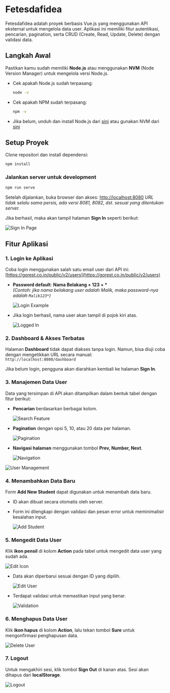 # Fetesdafidea

Fetesdafidea adalah proyek berbasis Vue.js yang menggunakan API eksternal untuk mengelola data user. Aplikasi ini memiliki fitur autentikasi, pencarian, pagination, serta CRUD (Create, Read, Update, Delete) dengan validasi data.

## Langkah Awal
Pastikan kamu sudah memiliki **Node.js** atau menggunakan **NVM** (Node Version Manager) untuk mengelola versi Node.js.

- Cek apakah Node.js sudah terpasang:
  ```sh
  node -v
  ```
- Cek apakah NPM sudah terpasang:
  ```sh
  npm -v
  ```
- Jika belum, unduh dan install Node.js dari [sini](https://nodejs.org/) atau gunakan NVM dari [sini](https://github.com/nvm-sh/nvm)

## Setup Proyek
Clone repositori dan install dependensi:
```sh
npm install
```

### Jalankan server untuk development
```sh
npm run serve
```
Setelah dijalankan, buka browser dan akses: [http://localhost:8080](http://localhost:8080)
_URL tidak selalu sama persis, ada versi 8081, 8082, dst. sesuai yang ditentukan server._

Jika berhasil, maka akan tampil halaman **Sign In** seperti berikut:

![Sign In Page](https://drive.google.com/uc?export=view&id=1ZxWXmJNlk6gEof6WUQP9NrovmySzNk5V)

## Fitur Aplikasi

### 1. Login ke Aplikasi
Coba login menggunakan salah satu email user dari API ini:
[https://gorest.co.in/public/v2/users](https://gorest.co.in/public/v2/users)

- **Password default**: **Nama Belakang + 123 + \***  
  *(Contoh: jika nama belakang user adalah Malik, maka password-nya adalah `Malik123*`)*
  
  ![Login Example](https://drive.google.com/uc?export=view&id=1bCGAjpkMV6-W_g7RfaNkYEYp0EtZPqHo)
- Jika login berhasil, nama user akan tampil di pojok kiri atas.
  
  ![Logged In](https://drive.google.com/uc?export=view&id=1DzRAyGeOFY_ZXgnDyrnGl3m1zvphXggb)

### 2. Dashboard & Akses Terbatas
Halaman **Dashboard** tidak dapat diakses tanpa login. Namun, bisa diuji coba dengan mengetikkan URL secara manual:  
`http://localhost:8080/dashboard`

Jika belum login, pengguna akan diarahkan kembali ke halaman **Sign In**.

### 3. Manajemen Data User
Data yang tersimpan di API akan ditampilkan dalam bentuk tabel dengan fitur berikut:
- **Pencarian** berdasarkan berbagai kolom.
  
  ![Search Feature](https://drive.google.com/uc?export=view&id=15CAVNge64fJ32KZLq2U6vF-Wp6vIIYwL)
- **Pagination** dengan opsi 5, 10, atau 20 data per halaman.
  
  ![Pagination](https://drive.google.com/uc?export=view&id=1iw-UcKvOU6fcyctiWE5pB-Q6vkLdvN7m)
- **Navigasi halaman** menggunakan tombol **Prev, Number, Next**.
  
  ![Navigation](https://drive.google.com/uc?export=view&id=16Lp2yx0LQW-ww1VVpL3RQWDAQs-Ydw2o)

![User Management](https://drive.google.com/uc?export=view&id=1GuAfyXLjH-qFTn9lhzsuWmXE5YNRCAOv)

### 4. Menambahkan Data Baru
Form **Add New Student** dapat digunakan untuk menambah data baru.
- ID akan dibuat secara otomatis oleh server.
- Form ini dilengkapi dengan validasi dan pesan error untuk meminimalisir kesalahan input.
  
  ![Add Student](https://drive.google.com/uc?export=view&id=1zKjlW2swy-iy8I2DdsTsvuHXT_gdx0dk)

### 5. Mengedit Data User
Klik **ikon pensil** di kolom **Action** pada tabel untuk mengedit data user yang sudah ada.
  
  ![Edit Icon](https://drive.google.com/uc?export=view&id=1a-4n7BTxKWpoCD63035j5nR1pqof0jOK)
- Data akan diperbarui sesuai dengan ID yang dipilih.
  
  ![Edit User](https://drive.google.com/uc?export=view&id=1vEKBsf_0af57_AfBO79h1C24duY6hC3J)
- Terdapat validasi untuk memastikan input yang benar.
  
  ![Validation](https://drive.google.com/uc?export=view&id=1aWez35Ro4KHOGIeCm0HdJLhdFDIPtoBe)

### 6. Menghapus Data User
Klik **ikon hapus** di kolom **Action**, lalu tekan tombol **Sure** untuk mengonfirmasi penghapusan data.
  
  ![Delete User](https://drive.google.com/uc?export=view&id=1fv9sVCSOo9VZ50jgRtL8hcSw11E611HO)

### 7. Logout
Untuk mengakhiri sesi, klik tombol **Sign Out** di kanan atas. Sesi akan dihapus dari **localStorage**.
  
  ![Logout](https://drive.google.com/uc?export=view&id=1_p8aTUl8XXum11ug43kmVyzWCzTiYsfM)